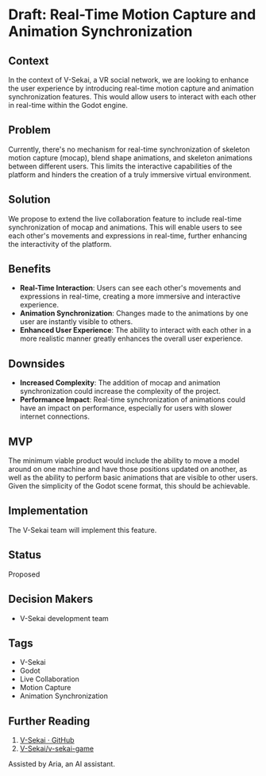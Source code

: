 # Draft: Real-Time Motion Capture and Animation Synchronization

## Context

In the context of V-Sekai, a VR social network, we are looking to enhance the user experience by introducing real-time motion capture and animation synchronization features. This would allow users to interact with each other in real-time within the Godot engine.

## Problem

Currently, there's no mechanism for real-time synchronization of skeleton motion capture (mocap), blend shape animations, and skeleton animations between different users. This limits the interactive capabilities of the platform and hinders the creation of a truly immersive virtual environment.

## Solution

We propose to extend the live collaboration feature to include real-time synchronization of mocap and animations. This will enable users to see each other's movements and expressions in real-time, further enhancing the interactivity of the platform.

## Benefits

- **Real-Time Interaction**: Users can see each other's movements and expressions in real-time, creating a more immersive and interactive experience.
- **Animation Synchronization**: Changes made to the animations by one user are instantly visible to others.
- **Enhanced User Experience**: The ability to interact with each other in a more realistic manner greatly enhances the overall user experience.

## Downsides

- **Increased Complexity**: The addition of mocap and animation synchronization could increase the complexity of the project.
- **Performance Impact**: Real-time synchronization of animations could have an impact on performance, especially for users with slower internet connections.

## MVP

The minimum viable product would include the ability to move a model around on one machine and have those positions updated on another, as well as the ability to perform basic animations that are visible to other users. Given the simplicity of the Godot scene format, this should be achievable.

## Implementation

The V-Sekai team will implement this feature.

## Status

Proposed

## Decision Makers

- V-Sekai development team

## Tags

- V-Sekai
- Godot
- Live Collaboration
- Motion Capture
- Animation Synchronization

## Further Reading

1. [V-Sekai · GitHub](https://github.com/v-sekai)
2. [V-Sekai/v-sekai-game](https://github.com/v-sekai/v-sekai-game)

Assisted by Aria, an AI assistant.
